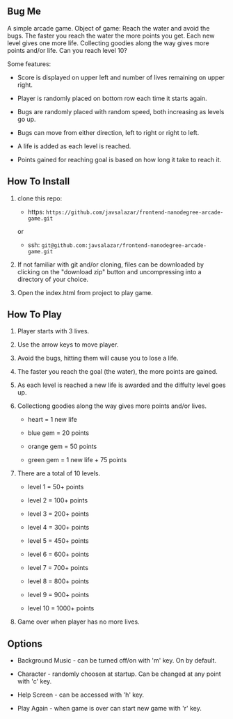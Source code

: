 ## Bug Me

A simple arcade game.  Object of game: Reach the water and avoid the bugs. The faster you reach the water the more points you get. Each new level gives one more life. Collecting goodies along the way gives more points and/or life. Can you reach level 10?

Some features: 

* Score is displayed on upper left and number of lives remaining on upper right.

* Player is randomly placed on bottom row each time it starts again.

* Bugs are randomly placed with random speed, both increasing as levels go up.

* Bugs can move from either direction, left to right or right to left.

* A life is added as each level is reached.

* Points gained for reaching goal is based on how long it take to reach it.


## How To Install

1. clone this repo:

	* https: `https://github.com/javsalazar/frontend-nanodegree-arcade-game.git`

	or

	* ssh: `git@github.com:javsalazar/frontend-nanodegree-arcade-game.git`


2. If not familiar with git and/or cloning, files can be downloaded by clicking on the "download zip" button and uncompressing into a directory of your choice.

3. Open the index.html from project to play game.


## How To Play

1. Player starts with 3 lives.

2. Use the arrow keys to move player.

3. Avoid the bugs, hitting them will cause you to lose a life.

4. The faster you reach the goal (the water), the more points are gained.

5. As each level is reached a new life is awarded and the diffulty level goes up.

6. Collectiong goodies along the way gives more points and/or lives.

	* heart  = 1 new life

	* blue gem = 20 points

	* orange gem = 50 points

	* green gem = 1 new life + 75 points

7. There are a total of 10 levels.

	* level 1 = 50+ points

	* level 2 = 100+ points

	* level 3 = 200+ points

	* level 4 = 300+ points

	* level 5 = 450+ points

	* level 6 = 600+ points

	* level 7 = 700+ points

	* level 8 = 800+ points

	* level 9 = 900+ points

	* level 10 = 1000+ points

8. Game over when player has no more lives.


## Options

* Background Music - can be turned off/on with 'm' key. On by default.

* Character - randomly choosen at startup.  Can be changed at any point with 'c' key.

* Help Screen - can be accessed with 'h' key.

* Play Again - when game is over can start new game with 'r' key.